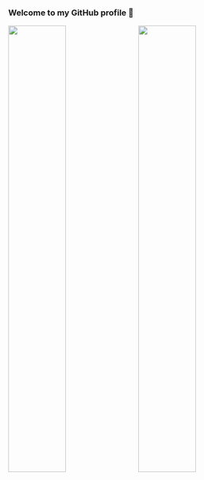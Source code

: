 ### Welcome to my GitHub profile 👋
<img width="48%" align="left" src="https://github-readme-stats.vercel.app/api?username=imanolpg&theme=radical"/>
<img width="48%" align="right" src="https://github-readme-stats.vercel.app/api/top-langs/?username=imanolpg&layout=compact" />
